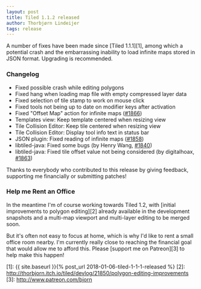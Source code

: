 ```yaml
---
layout: post
title: Tiled 1.1.2 released
author: Thorbjørn Lindeijer
tags: release
---
```


A number of fixes have been made since [Tiled 1.1.1][1], among which a
potential crash and the embarrassing inability to load infinite maps
stored in JSON format. Upgrading is recommended.


### Changelog

* Fixed possible crash while editing polygons
* Fixed hang when loading map file with empty compressed layer data
* Fixed selection of tile stamp to work on mouse click
* Fixed tools not being up to date on modifier keys after activation
* Fixed "Offset Map" action for infinite maps ([#1866](https://github.com/bjorn/tiled/issues/1866))
* Templates view: Keep template centered when resizing view
* Tile Collision Editor: Keep tile centered when resizing view
* Tile Collision Editor: Display tool info text in status bar
* JSON plugin: Fixed reading of infinite maps ([#1858](https://github.com/bjorn/tiled/issues/1858))
* libtiled-java: Fixed some bugs (by Henry Wang, [#1840](https://github.com/bjorn/tiled/pull/1840))
* libtiled-java: Fixed tile offset value not being considered (by digitalhoax, [#1863](https://github.com/bjorn/tiled/pull/1863))

Thanks to everybody who contributed to this release by giving feedback, supporting me financially or submitting patches!

### Help me Rent an Office

In the meantime I'm of course working towards Tiled 1.2, with [initial
improvements to polygon editing][2] already available in the development
snapshots and a multi-map viewport and multi-layer editing to be merged
soon.

But it's often not easy to focus at home, which is why I'd like to rent
a small office room nearby. I'm currently really close to reaching the
financial goal that would allow me to afford this. Please [support me on
Patreon][3] to help make this happen!

[1]: {{ site.baseurl }}{% post_url 2018-01-06-tiled-1-1-1-released %}
[2]: http://thorbjorn.itch.io/tiled/devlog/21850/polygon-editing-improvements
[3]: http://www.patreon.com/bjorn
